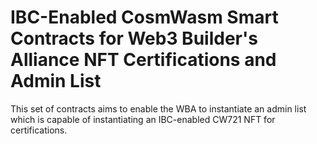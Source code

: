 # IBC-Enabled CosmWasm Smart Contracts for Web3 Builder's Alliance NFT Certifications and Admin List

This set of contracts aims to enable the WBA to instantiate an admin list which is capable of instantiating an IBC-enabled CW721 NFT for certifications.